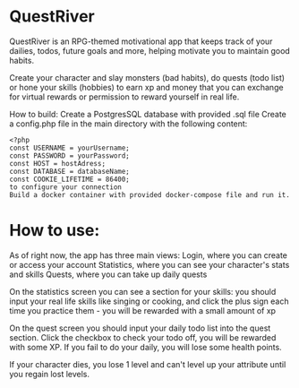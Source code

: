 # QuestRiver

QuestRiver is an RPG-themed motivational app that keeps track of your dailies, todos, future goals and more, helping motivate you to maintain good habits.

Create your character and slay monsters (bad habits), do quests (todo list) or hone your skills (hobbies) to earn xp and money that you can exchange for virtual rewards or permission to reward yourself in real life.

How to build:
Create a PostgresSQL database with provided .sql file
Create a config.php file in the main directory with the following content:

    <?php
    const USERNAME = yourUsername;
    const PASSWORD = yourPassword;
    const HOST = hostAdress;
    const DATABASE = databaseName;
    const COOKIE_LIFETIME = 86400;
    to configure your connection
    Build a docker container with provided docker-compose file and run it.

# How to use:
As of right now, the app has three main views:
Login, where you can create or access your account
Statistics, where you can see your character's stats and skills
Quests, where you can take up daily quests

On the statistics screen you can see a section for your skills: you should input your real life skills like singing or cooking, and click the plus sign each time you practice them - you will be rewarded with a small amount of xp

On the quest screen you should input your daily todo list into the quest section. Click the checkbox to check your todo off, you will be rewarded with some XP. If you fail to do your daily, you will lose some health points.

If your character dies, you lose 1 level and can't level up your attribute until you regain lost levels.
